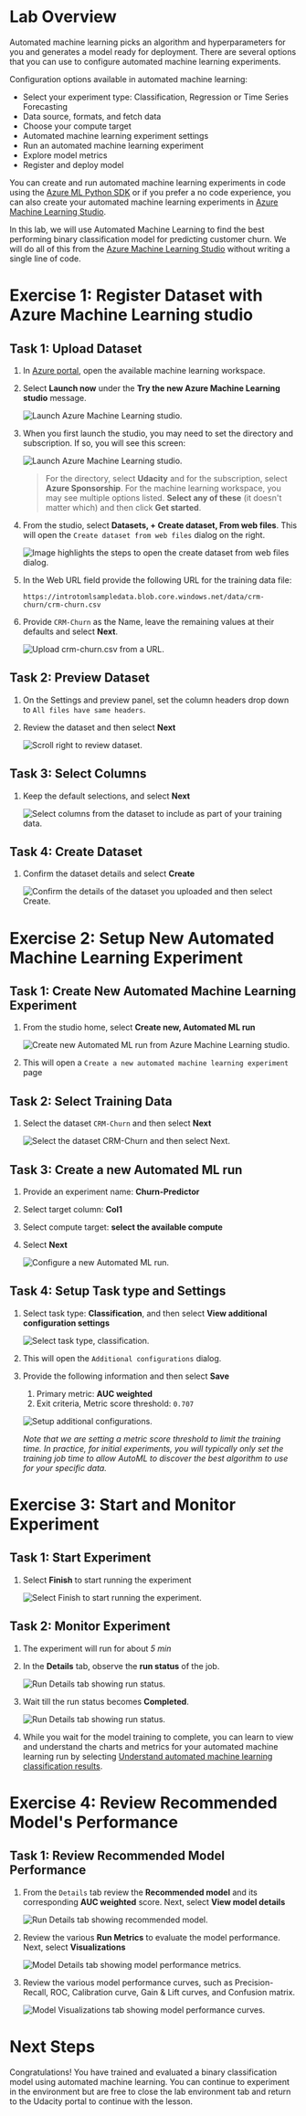 # Lab Overview

Automated machine learning picks an algorithm and hyperparameters for you and generates a model ready for deployment. There are several options that you can use to configure automated machine learning experiments.

Configuration options available in automated machine learning:

- Select your experiment type: Classification, Regression or Time Series Forecasting
- Data source, formats, and fetch data
- Choose your compute target
- Automated machine learning experiment settings
- Run an automated machine learning experiment
- Explore model metrics
- Register and deploy model

You can create and run automated machine learning experiments in code using the [Azure ML Python SDK](https://docs.microsoft.com/en-us/azure/machine-learning/service/how-to-configure-auto-train) or if you prefer a no code experience, you can also create your automated machine learning experiments in [Azure Machine Learning Studio](https://ml.azure.com/).

In this lab, we will use Automated Machine Learning to find the best performing binary classification model for predicting customer churn. We will do all of this from the [Azure Machine Learning Studio](https://ml.azure.com/) without writing a single line of code.

# Exercise 1: Register Dataset with Azure Machine Learning studio

## Task 1: Upload Dataset

1. In [Azure portal](https://portal.azure.com/), open the available machine learning workspace.

2. Select **Launch now** under the **Try the new Azure Machine Learning studio** message.

    ![Launch Azure Machine Learning studio.](images/01a.png 'Launch AML')

3. When you first launch the studio, you may need to set the directory and subscription. If so, you will see this screen:

    ![Launch Azure Machine Learning studio.](images/00.png 'Launch AML')

    > For the directory, select **Udacity** and for the subscription, select **Azure Sponsorship**. For the machine learning workspace, you may see multiple options listed. **Select any of these** (it doesn't matter which) and then click **Get started**.

4. From the studio, select **Datasets, + Create dataset, From web files**. This will open the `Create dataset from web files` dialog on the right.

   ![Image highlights the steps to open the create dataset from web files dialog.](images/04.png 'Create dataset from web files')

5. In the Web URL field provide the following URL for the training data file:

    ```
    https://introtomlsampledata.blob.core.windows.net/data/crm-churn/crm-churn.csv
    ```

6. Provide `CRM-Churn` as the Name, leave the remaining values at their defaults and select **Next**.

    ![Upload crm-churn.csv from a URL.](images/05.png 'Upload dataset')

## Task 2: Preview Dataset

1. On the Settings and preview panel, set the column headers drop down to `All files have same headers`.

2. Review the dataset and then select **Next**

    ![Scroll right to review dataset.](images/06.png 'Review dataset')

## Task 3: Select Columns

1. Keep the default selections, and select **Next**

    ![Select columns from the dataset to include as part of your training data.](images/07.png 'Select columns')

## Task 4: Create Dataset

1. Confirm the dataset details and select **Create**

    ![Confirm the details of the dataset you uploaded and then select Create.](images/08.png 'Confirm and create the dataset')

# Exercise 2: Setup New Automated Machine Learning Experiment

## Task 1: Create New Automated Machine Learning Experiment

1. From the studio home, select **Create new, Automated ML run**

    ![Create new Automated ML run from Azure Machine Learning studio.](images/02.png 'New Automated ML run')

2. This will open a `Create a new automated machine learning experiment` page

## Task 2: Select Training Data

1. Select the dataset `CRM-Churn` and then select **Next**

    ![Select the dataset CRM-Churn and then select Next.](images/09.png 'Select dataset')

## Task 3: Create a new Automated ML run

1. Provide an experiment name: **Churn-Predictor**

2. Select target column: **Col1**

3. Select compute target: **select the available compute**

4. Select **Next**

    ![Configure a new Automated ML run.](images/10.png 'Configure Run')

## Task 4: Setup Task type and Settings

1. Select task type: **Classification**, and then select **View additional configuration settings**

    ![Select task type, classification.](images/11.png 'Select task type')

2. This will open the `Additional configurations` dialog.

3. Provide the following information and then select **Save**

   1. Primary metric: **AUC weighted**
   2. Exit criteria, Metric score threshold: `0.707`

   ![Setup additional configurations.](images/12.png 'Additional configurations')

   *Note that we are setting a metric score threshold to limit the training time. In practice, for initial experiments, you will typically only set the training job time to allow AutoML to discover the best algorithm to use for your specific data.*

# Exercise 3: Start and Monitor Experiment

## Task 1: Start Experiment

1. Select **Finish** to start running the experiment

    ![Select Finish to start running the experiment.](images/13.png 'Start Experiment')

## Task 2: Monitor Experiment

1. The experiment will run for about *5 min*

2. In the **Details** tab, observe the **run status** of the job.

    ![Run Details tab showing run status.](images/14.png 'Run Details')

3. Wait till the run status becomes **Completed**.

    ![Run Details tab showing run status.](images/16.png 'Run Details')

4. While you wait for the model training to complete, you can learn to view and understand the charts and metrics for your automated machine learning run by selecting [Understand automated machine learning classification results](https://docs.microsoft.com/en-us/azure/machine-learning/how-to-understand-automated-ml#classification).

# Exercise 4: Review Recommended Model's Performance

## Task 1: Review Recommended Model Performance

1. From the `Details` tab review the **Recommended model** and its corresponding **AUC weighted** score. Next, select **View model details**

    ![Run Details tab showing recommended model.](images/17.png 'Recommended Model')

2. Review the various **Run Metrics** to evaluate the model performance. Next, select **Visualizations**

    ![Model Details tab showing model performance metrics.](images/18.png 'Model details')

3. Review the various model performance curves, such as Precision-Recall, ROC, Calibration curve, Gain & Lift curves, and Confusion matrix.

    ![Model Visualizations tab showing model performance curves.](images/19.png 'Model Performance')

# Next Steps

Congratulations! You have trained and evaluated a binary classification model using automated machine learning. You can continue to experiment in the environment but are free to close the lab environment tab and return to the Udacity portal to continue with the lesson.
